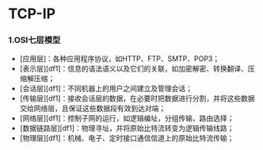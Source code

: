 # TCP-IP

### 1.OSI七层模型

-   [应用层]：各种应用程序协议，如HTTP、FTP、SMTP、POP3；
-   [表示层][df1]：信息的语法语义以及它们的关联，如加密解密、转换翻译、压缩解压缩；
-   [会话层][df1]：不同机器上的用户之间建立及管理会话；
-   [传输层][df1]：接收会话层的数据，在必要时把数据进行分割，并将这些数据交给网络层，且保证这些数据段有效到达对端；
-   [网络层][df1]：控制子网的运行，如逻辑编址，分组传输，路由选择；
-   [数据链路层][df1]：物理寻址，并将原始比特流转变为逻辑传输线路；
-   [物理层][df1]：机械、电子、定时接口通信信道上的原始比特流传输；

